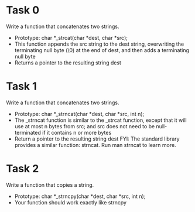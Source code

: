 # Task 0
Write a function that concatenates two strings.

* Prototype: char *_strcat(char *dest, char *src);
* This function appends the src string to the dest string, overwriting the terminating null byte (\0) at the end of dest, and then adds a terminating null byte
* Returns a pointer to the resulting string dest

# Task 1
Write a function that concatenates two strings.

* Prototype: char *_strncat(char *dest, char *src, int n);
* The _strncat function is similar to the _strcat function, except that
it will use at most n bytes from src; and
src does not need to be null-terminated if it contains n or more bytes
* Return a pointer to the resulting string dest
FYI: The standard library provides a similar function: strncat. Run man strncat to learn more.

# Task 2
Write a function that copies a string.

* Prototype: char *_strncpy(char *dest, char *src, int n);
* Your function should work exactly like strncpy
